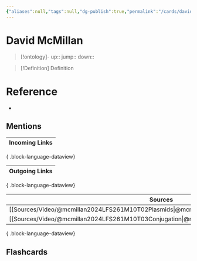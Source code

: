```yaml
---
{"aliases":null,"tags":null,"dg-publish":true,"permalink":"/cards/david-mc-millan/","dgPassFrontmatter":true}
---
```


# David McMillan

> [!ontology]-
> up:: 
> jump:: 
> down:: 

> [!Definition] Definition
> 

# Reference
- 

## Mentions

| Incoming Links |
| -------------- |

{ .block-language-dataview}

| Outgoing Links |
| -------------- |

{ .block-language-dataview}

| Sources                                                                                         |
| ----------------------------------------------------------------------------------------------- |
| [[Sources/Video/@mcmillan2024LFS261M10T02Plasmids\|@mcmillan2024LFS261M10T02Plasmids]]       |
| [[Sources/Video/@mcmillan2024LFS261M10T03Conjugation\|@mcmillan2024LFS261M10T03Conjugation]] |

{ .block-language-dataview}

## Flashcards 
